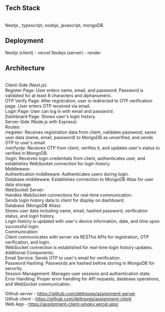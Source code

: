 <h2>Tech Stack </h2>
<br>
Nextjs , typescript, nodejs, javascript, mongoDB.
<br>
<h2>Deployment</h2>
Nextjs (client) - vercel
Nodejs (server) - render
<br>
<h2>Architecture</h2>
 <br>
Client-Side (Next.js):<br>
Register Page: User enters name, email, and password. Password is validated for at least 8 characters and alphanumeric.<br>
OTP Verify Page: After registration, user is redirected to OTP verification page. User enters OTP received via email.<br>
Login Page: User can log in with email and password.<br>
Dashboard Page: Shows user's login history.<br>
Server-Side (Node.js with Express):<br>
Routes:<br>
/register: Receives registration data from client, validates password, saves user data (name, email, password) to MongoDB as unverified, and sends OTP to user's email.<br>
/verifyotp: Receives OTP from client, verifies it, and updates user's status to verified in MongoDB.<br>
/login: Receives login credentials from client, authenticates user, and establishes WebSocket connection for login history.<br>
Middleware:<br>
Authentication middleware: Authenticates users during login.<br>
Database middleware: Establishes connection to MongoDB Atlas for user data storage.<br>
WebSocket Server:<br>
Handles WebSocket connections for real-time communication.<br>
Sends login history data to client for display on dashboard.<br>
Database (MongoDB Atlas):<br>
Stores user data including name, email, hashed password, verification status, and login history.<br>
Login history is updated with user's device information, date, and time upon successful login.<br>
Communication:<br>
Client communicates with server via RESTful APIs for registration, OTP verification, and login.<br>
WebSocket connection is established for real-time login history updates.<br>
Additional Components:<br>
Email Service: Sends OTP to user's email for verification.<br>
Password Hashing: Passwords are hashed before storing in MongoDB for security.<br>
Session Management: Manages user sessions and authentication state.<br>
Error Handling: Proper error handling for API requests, database operations, and WebSocket communication.<br>

Github server - https://github.com/deltrexgg/assignment-server<br>
Github client - https://github.com/deltrexgg/assignment-client<br>
Web App       - https://assignment-client-smoky.vercel.app/<br>
